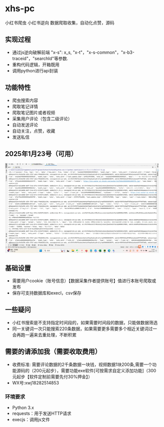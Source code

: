 # xhs-pc
小红书爬虫 小红书逆向 数据爬取收集，自动化点赞，源码
## 实现过程
- 通过js逆向破解前端 "x-s": x_s, "x-t"，"x-s-common"，"x-b3-traceid"，"searchId"等参数.
- 重构代码逻辑，开箱既用
- 调用python进行api封装
## 功能特性
- 爬虫搜索内容
- 爬取笔记详情
- 爬取笔记图片或者视频
- 采集用户评论（包含二级评论）
- 自动发送评论
- 自动关注，点赞，收藏
- 发送私信
## 2025年1月23号（可用）
![image](https://github.com/uesrsxwj/xhs-bili/blob/main/20%E5%8F%B7%E7%85%A7%E7%89%87.png)
## 基础设置
- 需要用户cookie（账号信息）【数据采集作者提供账号】值进行本账号爬取或发布
- 保存可支持数据库和execl，csv保存
## 一些疑问
- 小红书搜索是不支持指定时间段的，如果需要时间段的数据，只能做数据筛选
- 同一关键词一次只能搜索220条数据，如果需要更多需要多个相近关键词过一会再跑一遍来去重处理，不断积累
## 需要的请添加我（需要收取费用）
- 收费标准: 需要评论数据的2千条数据一块钱，视频数据1块200条,需要一个功能源码的（200元起步），需要功能exe软件[可按需求自定义添加功能]（300元起步【软件定制前需要先付30%押金】）
- WX号:xwj18282514853
### 环境要求
- Python 3.x
- requests：用于发送HTTP请求
- execjs：调用js文件
